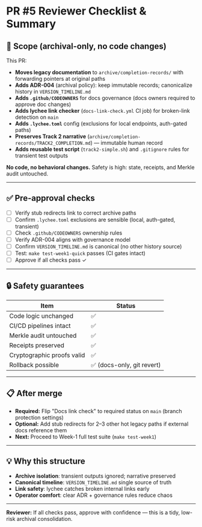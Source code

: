 # PR #5 Reviewer Checklist & Summary

## 🎯 Scope (archival-only, no code changes)

This PR:
- **Moves legacy documentation** to `archive/completion-records/` with forwarding pointers at original paths
- **Adds ADR-004** (archival policy): keep immutable records; canonicalize history in `VERSION_TIMELINE.md`
- **Adds `.github/CODEOWNERS`** for docs governance (docs owners required to approve doc changes)
- **Adds lychee link checker** (`docs-link-check.yml` CI job) for broken-link detection on `main`
- **Adds `.lychee.toml`** config (exclusions for local endpoints, auth-gated paths)
- **Preserves Track 2 narrative** (`archive/completion-records/TRACK2_COMPLETION.md`) — immutable human record
- **Adds reusable test script** (`track2-simple.sh`) and `.gitignore` rules for transient test outputs

**No code, no behavioral changes.** Safety is high: state, receipts, and Merkle audit untouched.

---

## ✅ Pre-approval checks

- [ ] Verify stub redirects link to correct archive paths
- [ ] Confirm `.lychee.toml` exclusions are sensible (local, auth-gated, transient)
- [ ] Check `.github/CODEOWNERS` ownership rules
- [ ] Verify ADR-004 aligns with governance model
- [ ] Confirm `VERSION_TIMELINE.md` is canonical (no other history source)
- [ ] Test: `make test-week1-quick` passes (CI gates intact)
- [ ] Approve if all checks pass ✓

---

## 🔒 Safety guarantees

| Item | Status |
|------|--------|
| Code logic unchanged | ✅ |
| CI/CD pipelines intact | ✅ |
| Merkle audit untouched | ✅ |
| Receipts preserved | ✅ |
| Cryptographic proofs valid | ✅ |
| Rollback possible | ✅ (docs-only, git revert) |

---

## 📋 After merge

- **Required:** Flip "Docs link check" to required status on `main` (branch protection settings)
- **Optional:** Add stub redirects for 2–3 other hot legacy paths if external docs reference them
- **Next:** Proceed to Week-1 full test suite (`make test-week1`)

---

## 💡 Why this structure

- **Archive isolation**: transient outputs ignored; narrative preserved
- **Canonical timeline**: `VERSION_TIMELINE.md` single source of truth
- **Link safety**: lychee catches broken internal links early
- **Operator comfort**: clear ADR + governance rules reduce chaos

---

**Reviewer:** If all checks pass, approve with confidence — this is a tidy, low-risk archival consolidation.
